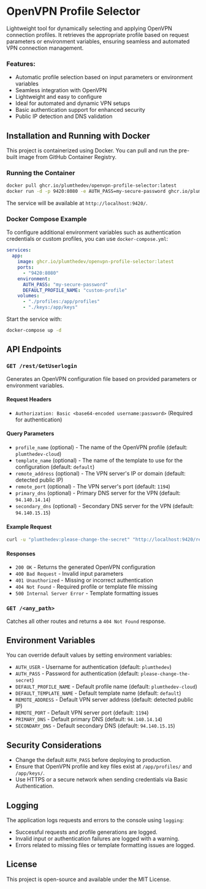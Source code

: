 # OpenVPN Profile Selector

Lightweight tool for dynamically selecting and applying OpenVPN connection profiles. 
It retrieves the appropriate profile based on request parameters or environment variables, ensuring seamless and automated VPN connection management.

### Features:
- Automatic profile selection based on input parameters or environment variables
- Seamless integration with OpenVPN
- Lightweight and easy to configure
- Ideal for automated and dynamic VPN setups
- Basic authentication support for enhanced security
- Public IP detection and DNS validation

## Installation and Running with Docker

This project is containerized using Docker. You can pull and run the pre-built image from GitHub Container Registry.

### Running the Container

```sh
docker pull ghcr.io/plumthedev/openvpn-profile-selector:latest
docker run -d -p 9420:8080 -e AUTH_PASS=my-secure-password ghcr.io/plumthedev/openvpn-profile-selector:latest
```

The service will be available at `http://localhost:9420/`.

### Docker Compose Example

To configure additional environment variables such as authentication credentials or custom profiles, you can use `docker-compose.yml`:

```yaml
services:
  app:
    image: ghcr.io/plumthedev/openvpn-profile-selector:latest
    ports:
      - "9420:8080"
    environment:
      AUTH_PASS: "my-secure-password"
      DEFAULT_PROFILE_NAME: "custom-profile"
    volumes:
      - "./profiles:/app/profiles"
      - "./keys:/app/keys"
```

Start the service with:

```sh
docker-compose up -d
```

## API Endpoints

### `GET /rest/GetUserlogin`

Generates an OpenVPN configuration file based on provided parameters or environment variables.

#### Request Headers
- `Authorization: Basic <base64-encoded username:password>` (Required for authentication)

#### Query Parameters
- `profile_name` (optional) - The name of the OpenVPN profile (default: `plumthedev-cloud`)
- `template_name` (optional) - The name of the template to use for the configuration (default: `default`)
- `remote_address` (optional) - The VPN server's IP or domain (default: detected public IP)
- `remote_port` (optional) - The VPN server's port (default: `1194`)
- `primary_dns` (optional) - Primary DNS server for the VPN (default: `94.140.14.14`)
- `secondary_dns` (optional) - Secondary DNS server for the VPN (default: `94.140.15.15`)

#### Example Request
```sh
curl -u "plumthedev:please-change-the-secret" "http://localhost:9420/rest/GetUserlogin"
```

#### Responses
- `200 OK` - Returns the generated OpenVPN configuration
- `400 Bad Request` - Invalid input parameters
- `401 Unauthorized` - Missing or incorrect authentication
- `404 Not Found` - Required profile or template file missing
- `500 Internal Server Error` - Template formatting issues

### `GET /<any_path>`
Catches all other routes and returns a `404 Not Found` response.

## Environment Variables
You can override default values by setting environment variables:

- `AUTH_USER` - Username for authentication (default: `plumthedev`)
- `AUTH_PASS` - Password for authentication (default: `please-change-the-secret`)
- `DEFAULT_PROFILE_NAME` - Default profile name (default: `plumthedev-cloud`)
- `DEFAULT_TEMPLATE_NAME` - Default template name (default: `default`)
- `REMOTE_ADDRESS` - Default VPN server address (default: detected public IP)
- `REMOTE_PORT` - Default VPN server port (default: `1194`)
- `PRIMARY_DNS` - Default primary DNS (default: `94.140.14.14`)
- `SECONDARY_DNS` - Default secondary DNS (default: `94.140.15.15`)

## Security Considerations
- Change the default `AUTH_PASS` before deploying to production.
- Ensure that OpenVPN profile and key files exist at `/app/profiles/` and `/app/keys/`.
- Use HTTPS or a secure network when sending credentials via Basic Authentication.

## Logging
The application logs requests and errors to the console using `logging`:

- Successful requests and profile generations are logged.
- Invalid input or authentication failures are logged with a warning.
- Errors related to missing files or template formatting issues are logged.

## License
This project is open-source and available under the MIT License.

